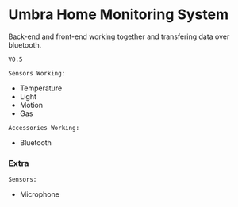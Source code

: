 # Umbra Home Monitoring System
Back-end and front-end working together and transfering data over bluetooth.

`V0.5`

`Sensors Working:`
* Temperature
* Light
* Motion
* Gas

`Accessories Working:`
* Bluetooth

### Extra

`Sensors:`
* Microphone